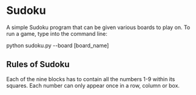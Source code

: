 # Sudoku

A simple Sudoku program that can be given various boards to play on. To run a game, type into the command line:

python sudoku.py --board [board_name]


Rules of Sudoku
---------------

Each of the nine blocks has to contain all the numbers 1-9 within its squares. Each number can only appear once in a row, column or box.
